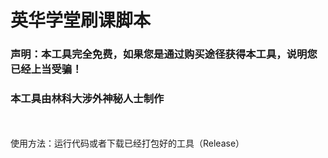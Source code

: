 # 英华学堂刷课脚本

### 声明：本工具完全免费，如果您是通过购买途径获得本工具，说明您已经上当受骗！
### 本工具由林科大涉外神秘人士制作
<br>
<br>
使用方法：运行代码或者下载已经打包好的工具（Release）

